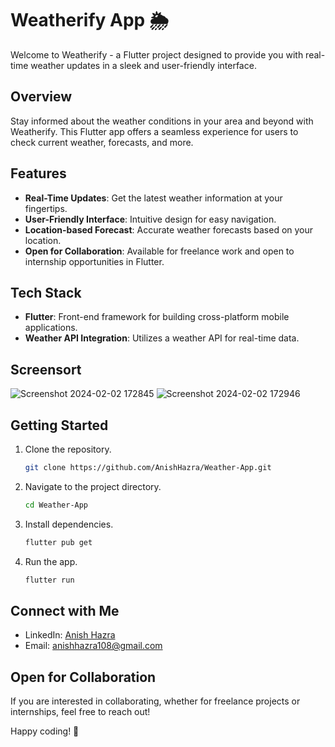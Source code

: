 # Weatherify App 🌦️

Welcome to Weatherify - a Flutter project designed to provide you with real-time weather updates in a sleek and user-friendly interface.

## Overview

Stay informed about the weather conditions in your area and beyond with Weatherify. This Flutter app offers a seamless experience for users to check current weather, forecasts, and more.

## Features

- **Real-Time Updates**: Get the latest weather information at your fingertips.
- **User-Friendly Interface**: Intuitive design for easy navigation.
- **Location-based Forecast**: Accurate weather forecasts based on your location.
- **Open for Collaboration**: Available for freelance work and open to internship opportunities in Flutter.

## Tech Stack

- **Flutter**: Front-end framework for building cross-platform mobile applications.
- **Weather API Integration**: Utilizes a weather API for real-time data.

## Screensort

![Screenshot 2024-02-02 172845](https://github.com/AnishHazra/Weather-App/assets/121759157/b1661bbf-22ad-403e-b81f-d2e55b8503b2)
![Screenshot 2024-02-02 172946](https://github.com/AnishHazra/Weather-App/assets/121759157/d80aa315-daaa-4405-9760-ff080acee5c2)




## Getting Started

1. Clone the repository.
   ```bash
   git clone https://github.com/AnishHazra/Weather-App.git
2. Navigate to the project directory.
   ```bash
   cd Weather-App
3. Install dependencies.
   ```bash
   flutter pub get
4. Run the app.
   ```bash
   flutter run

## Connect with Me
- LinkedIn: [Anish Hazra](https://www.linkedin.com/in/anish-hazra-667396176/)
- Email: anishhazra108@gmail.com

## Open for Collaboration

If you are interested in collaborating, whether for freelance projects or internships, feel free to reach out!

Happy coding! 🚀
